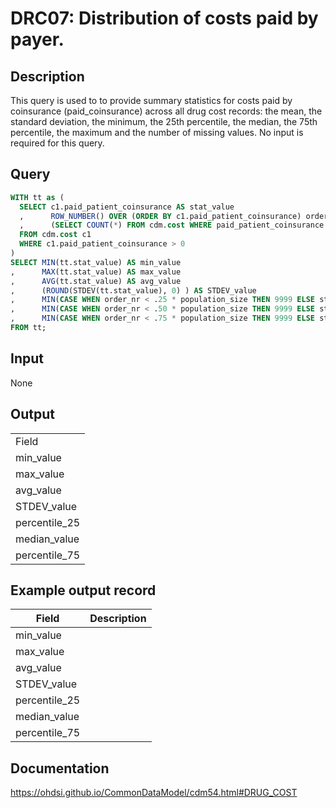 <!---
Group:drug cost
Name:DRC07 Distribution of costs paid by payer.
Author: Alberto Labarga
CDM Version: 5.4
-->

# DRC07: Distribution of costs paid by payer.

## Description
This query is used to to provide summary statistics for costs paid by coinsurance (paid_coinsurance) across all drug cost records: the mean, the standard deviation, the minimum, the 25th percentile, the median, the 75th percentile, the maximum and the number of missing values. No input is required for this query.

## Query
```sql
WITH tt as (
  SELECT c1.paid_patient_coinsurance AS stat_value
  ,      ROW_NUMBER() OVER (ORDER BY c1.paid_patient_coinsurance) order_nr
  ,      (SELECT COUNT(*) FROM cdm.cost WHERE paid_patient_coinsurance > 0) AS population_size
  FROM cdm.cost c1
  WHERE c1.paid_patient_coinsurance > 0
)
SELECT MIN(tt.stat_value) AS min_value
,      MAX(tt.stat_value) AS max_value
,      AVG(tt.stat_value) AS avg_value
,      (ROUND(STDEV(tt.stat_value), 0) ) AS STDEV_value
,      MIN(CASE WHEN order_nr < .25 * population_size THEN 9999 ELSE stat_value END) AS percentile_25
,      MIN(CASE WHEN order_nr < .50 * population_size THEN 9999 ELSE stat_value END) AS median_value
,      MIN(CASE WHEN order_nr < .75 * population_size THEN 9999 ELSE stat_value END) AS percentile_75
FROM tt;
```

## Input

None

## Output

|   |
| --- |
|  Field |  Description |
| min_value | The minimum costs paid |
| max_value | The maximum costs paid |
| avg_value | The average costs paid |
| STDEV_value | The standard deviation of the costs paid |
| percentile_25 | The 25th percentile of the costs paid |
| median_value | The median of the costs paid |
| percentile_75 | The 75th percentile of the costs paid |

## Example output record

|  Field |  Description |
| --- | --- |
| min_value |   |
| max_value |   |
| avg_value |   |
| STDEV_value |   |
| percentile_25 |   |
| median_value |   |
| percentile_75 |   |

## Documentation
https://ohdsi.github.io/CommonDataModel/cdm54.html#DRUG_COST
